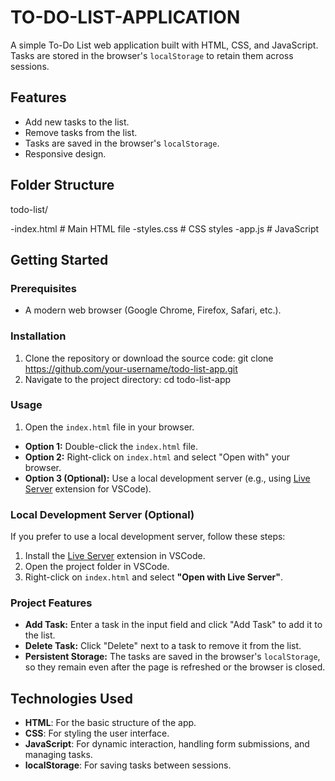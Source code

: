 # TO-DO-LIST-APPLICATION

A simple To-Do List web application built with HTML, CSS, and JavaScript. Tasks are stored in the browser's `localStorage` to retain them across sessions.

## Features
- Add new tasks to the list.
- Remove tasks from the list.
- Tasks are saved in the browser's `localStorage`.
- Responsive design.

## Folder Structure
   todo-list/ 

   -index.html # Main HTML file 
   -styles.css # CSS styles
   -app.js # JavaScript




## Getting Started

### Prerequisites
- A modern web browser (Google Chrome, Firefox, Safari, etc.).

### Installation
1. Clone the repository or download the source code:
       git clone https://github.com/your-username/todo-list-app.git
2. Navigate to the project directory:
       cd todo-list-app


### Usage
1. Open the `index.html` file in your browser.
- **Option 1:** Double-click the `index.html` file.
- **Option 2:** Right-click on `index.html` and select "Open with" your browser.
- **Option 3 (Optional):** Use a local development server (e.g., using [Live Server](https://marketplace.visualstudio.com/items?itemName=ritwickdey.LiveServer) extension for VSCode).

### Local Development Server (Optional)
If you prefer to use a local development server, follow these steps:
1. Install the [Live Server](https://marketplace.visualstudio.com/items?itemName=ritwickdey.LiveServer) extension in VSCode.
2. Open the project folder in VSCode.
3. Right-click on `index.html` and select **"Open with Live Server"**.

### Project Features

- **Add Task:** Enter a task in the input field and click "Add Task" to add it to the list.
- **Delete Task:** Click "Delete" next to a task to remove it from the list.
- **Persistent Storage:** The tasks are saved in the browser's `localStorage`, so they remain even after the page is refreshed or the browser is closed.

## Technologies Used
- **HTML**: For the basic structure of the app.
- **CSS**: For styling the user interface.
- **JavaScript**: For dynamic interaction, handling form submissions, and managing tasks.
- **localStorage**: For saving tasks between sessions.




      
